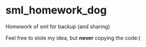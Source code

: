 # sml_homework_dog
Homework of sml for backup (and sharing)

Feel free to stole my idea, but **never** copying the code:)

